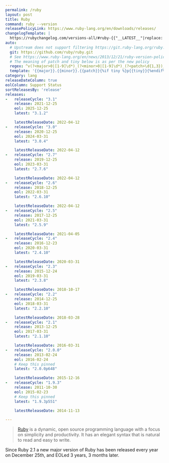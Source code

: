```yaml
---
permalink: /ruby
layout: post
title: Ruby
command: ruby --version
releasePolicyLink: https://www.ruby-lang.org/en/downloads/releases/
changelogTemplate: |
  https://rubychangelog.com/versions-all/#ruby-{{"__LATEST__"|replace:'.',''}}
auto:
  # Upstream does not support filtering https://git.ruby-lang.org/ruby.git
  git: https://github.com/ruby/ruby.git
  # See https://www.ruby-lang.org/en/news/2013/12/21/ruby-version-policy-changes-with-2-1-0/
  # The meaning of patch and tiny below is as per the new policy
  regex: ^v(?<major>0|[1-9]\d*)_(?<minor>0|[1-9]\d*)_(?<patch>\d{1,3})_?(?<tiny>\d+)?$
  template: '{{major}}.{{minor}}.{{patch}}{%if tiny %}p{{tiny}}{%endif%}'
category: lang
releaseDateColumn: true
eolColumn: Support Status
sortReleasesBy: 'release'
releases:
-   releaseCycle: "3.1"
    release: 2021-12-25
    eol: 2025-12-25
    latest: "3.1.2"

    latestReleaseDate: 2022-04-12
-   releaseCycle: "3.0"
    release: 2020-12-25
    eol: 2024-03-31
    latest: "3.0.4"

    latestReleaseDate: 2022-04-12
-   releaseCycle: "2.7"
    release: 2019-12-25
    eol: 2023-03-31
    latest: "2.7.6"

    latestReleaseDate: 2022-04-12
-   releaseCycle: "2.6"
    release: 2018-12-25
    eol: 2022-03-31
    latest: "2.6.10"

    latestReleaseDate: 2022-04-12
-   releaseCycle: "2.5"
    release: 2017-12-25
    eol: 2021-03-31
    latest: "2.5.9"

    latestReleaseDate: 2021-04-05
-   releaseCycle: "2.4"
    release: 2016-12-23
    eol: 2020-03-31
    latest: "2.4.10"

    latestReleaseDate: 2020-03-31
-   releaseCycle: "2.3"
    release: 2015-12-24
    eol: 2019-03-31
    latest: "2.3.8"

    latestReleaseDate: 2018-10-17
-   releaseCycle: "2.2"
    release: 2014-12-25
    eol: 2018-03-31
    latest: "2.2.10"

    latestReleaseDate: 2018-03-28
-   releaseCycle: "2.1"
    release: 2013-12-25
    eol: 2017-03-31
    latest: "2.1.10"

    latestReleaseDate: 2016-03-31
-   releaseCycle: "2.0.0"
    release: 2013-02-24
    eol: 2016-02-24
    # Keep this pinned
    latest: "2.0.0p648"

    latestReleaseDate: 2015-12-16
-   releaseCycle: "1.9.3"
    release: 2011-10-30
    eol: 2015-02-23
    # Keep this pinned
    latest: "1.9.3p551"

    latestReleaseDate: 2014-11-13

---
```


> [Ruby](https://www.ruby-lang.org/) is a dynamic, open source programming language with a focus on simplicity and productivity. It has an elegant syntax that is natural to read and easy to write.

Since Ruby 2.1 a new major version of Ruby has been released every year on December 25th, and EOLed 3 years, 3 months later.
